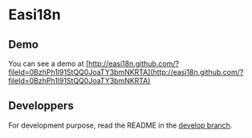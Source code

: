 # Easi18n #

## Demo ##

You can see a demo at [http://easi18n.github.com/?fileId=0BzhPh1l91StQQ0JoaTY3bmNKRTA](http://easi18n.github.com/?fileId=0BzhPh1l91StQQ0JoaTY3bmNKRTA)

## Developpers ##

For development purpose, read the README in the [develop branch](https://github.com/easi18n/easi18n.github.com/tree/develop).

